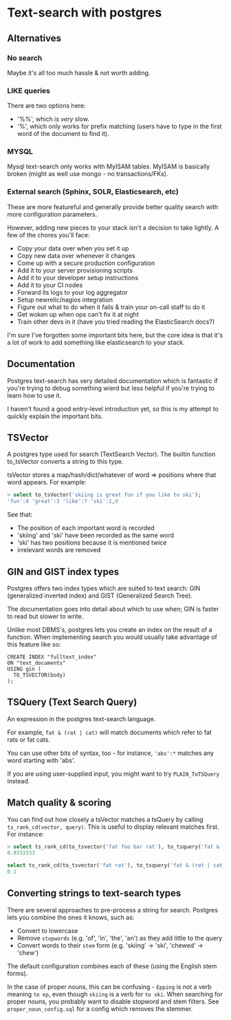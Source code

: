 # Text-search with postgres

## Alternatives

### No search

Maybe it's all too much hassle & not worth adding.

### LIKE queries

There are two options here:
 * '%<your search>%', which is *very* slow.
 * '<your search>%', which only works for prefix matching (users have to type in the first word of the document to find it).

### MYSQL

Mysql text-search only works with MyISAM tables.
MyISAM is basically broken (might as well use mongo - no transactions/FKs).

### External search (Sphinx, SOLR, Elasticsearch, etc)

These are more featureful and generally provide better
quality search with more configuration parameters.

However, adding new pieces to your stack isn't a decision to take lightly.
A few of the chores you'll face:
 * Copy your data over when you set it up
 * Copy new data over whenever it changes
 * Come up with a secure production configuration
 * Add it to your server provisioning scripts
 * Add it to your developer setup instructions
 * Add it to your CI nodes
 * Forward its logs to your log aggregator
 * Setup newrelic/nagios integration
 * Figure out what to do when it fails & train your on-call staff to do it
 * Get woken up when ops can't fix it at night
 * Train other devs in it (have you tried reading the ElasticSearch docs?)

I'm sure I've forgotten some important bits here,
but the core idea is that it's a lot of work to
add something like elasticsearch to your stack.

## Documentation

Postgres text-search has very detailed documentation
which is fantastic if you're trying to debug something
wierd but less helpful if you're trying to learn how
to use it.

I haven't found a good entry-level
introduction yet, so this is my attempt to quickly
explain the important bits.

## TSVector
A postgres type used for search (TextSearch Vector).
The builtin function to_tsVector converts a string
to this type.

tsVector stores a map/hash/dict/whatever of
word => positions where that word appears. For example:
```sql
> select to_tsVector('skiing is great fun if you like to ski');
'fun':4 'great':3 'like':7 'ski':1,9
```
See that:
 * The position of each important word is recorded
 * 'skiing' and 'ski' have been recorded as the same word
 * 'ski' has two positions because it is mentioned twice
 * irrelevant words are removed


## GIN and GIST index types

Postgres offers two index types which are suited to
text search: GIN (generalized inverted index) and
GIST (Generalized Search Tree).

The documentation goes into detail about which to use
when; GIN is faster to read but slower to write.

Unlike most DBMS's, postgres lets you create an index
on the result of a function.
When implementing search you would usually take advantage
of this feature like so:
```
CREATE INDEX "fulltext_index"
ON "text_documents"
USING gin (
  TO_TSVECTOR(body)
);
```

## TSQuery (Text Search Query)

An expression in the postgres text-search language.

For example, `fat & (rat | cat)` will match documents which refer to fat rats or fat cats.

You can use other bits of syntax, too - for instance, `'abs':*` matches any word starting with 'abs'.

If you are using user-supplied input, you might want to try `PLAIN_ToTSQuery` instead.

## Match quality & scoring

You can find out how closely a tsVector matches a tsQuery
by calling `ts_rank_cd(vector, query)`.
This is useful to display relevant matches first.
For instance:
```sql
> select ts_rank_cd(to_tsvector('fat foo bar rat'), to_tsquery('fat & (rat | cat)'));
0.0333333

select ts_rank_cd(to_tsvector('fat rat'), to_tsquery('fat & (rat | cat)'));
0.1
```

## Converting strings to text-search types

There are several approaches to pre-process a string for search.
Postgres lets you combine the ones it knows, such as:
 * Convert to lowercase
 * Remove `stopwords` (e.g. 'of', 'in', 'the', 'an') as they add little to the query
 * Convert words to their `stem` form (e.g. 'skiing' -> 'ski', 'chewed' -> 'chew')

The default configuration combines each of these (using the English stem forms).

In the case of proper nouns, this can be confusing - `Epping` is not a verb meaning `to ep`, even though `skiing` is a verb for `to ski`.
When searching for proper nouns, you probably want to disable stopword and stem filters.
See `proper_noun_config.sql` for a config which removes the stemmer.
